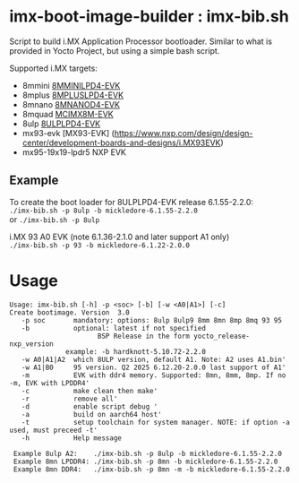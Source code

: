 # imx-boot-image-builder : imx-bib.sh
Script to build i.MX Application Processor bootloader.  Similar to what is provided in Yocto Project, but using a simple bash script.

Supported i.MX targets:  
- 8mmini [8MMINILPD4-EVK](https://www.nxp.com/design/development-boards/i-mx-evaluation-and-development-boards/evaluation-kit-for-the-i-mx-8m-mini-applications-processor:8MMINILPD4-EVK)  
- 8mplus [8MPLUSLPD4-EVK](https://www.nxp.com/design/development-boards/i-mx-evaluation-and-development-boards/evaluation-kit-for-the-i-mx-8m-plus-applications-processor:8MPLUSLPD4-EVK)   
- 8mnano [8MNANOD4-EVK](https://www.nxp.com/design/development-boards/i-mx-evaluation-and-development-boards/evaluation-kit-for-the-i-mx-8m-nano-applications-processor:8MNANOD4-EVK)  
- 8mquad [MCIMX8M-EVK](https://www.nxp.com/design/development-boards/i-mx-evaluation-and-development-boards/evaluation-kit-for-the-i-mx-8m-applications-processor:MCIMX8M-EVK)  
- 8ulp [8ULPLPD4-EVK](https://www.nxp.com/design/design-center/development-boards/i-mx-evaluation-and-development-boards/i-mx-8ulp-evaluation-kit:MCIMX8ULP-EVK)  
- mx93-evk [MX93-EVK] (https://www.nxp.com/design/design-center/development-boards-and-designs/i.MX93EVK)
- mx95-19x19-lpdr5 NXP EVK

## Example
To create the boot loader for 8ULPLPD4-EVK release 6.1.55-2.2.0:  
  `./imx-bib.sh -p 8ulp -b mickledore-6.1.55-2.2.0`  
   or `./imx-bib.sh -p 8ulp`
  
i.MX 93 A0 EVK (note 6.1.36-2.1.0 and later support A1 only)  
  `./imx-bib.sh -p 93 -b mickledore-6.1.22-2.0.0`

  

# Usage
```
Usage: imx-bib.sh [-h] -p <soc> [-b] [-w <A0|A1>] [-c] 
Create bootimage. Version  3.0 
   -p soc       mandatory: options: 8ulp 8ulp9 8mm 8mn 8mp 8mq 93 95
   -b           optional: latest if not specified  
                      BSP Release in the form yocto_release-nxp_version  
		      example: -b hardknott-5.10.72-2.2.0  
   -w A0|A1|A2  which 8ULP version, default A1. Note: A2 uses A1.bin'
   -w A1|B0     95 version. Q2 2025 6.12.20-2.0.0 last support of A1'
   -m           EVK with ddr4 memory. Supported: 8mn, 8mm, 8mp. If no -m, EVK with LPDDR4'
   -c           make clean then make'
   -r           remove all'
   -d           enable script debug '
   -a           build on aarch64 host'
   -t           setup toolchain for system manager. NOTE: if option -a used, must preceed -t'
   -h           Help message 

 Example 8ulp A2:    ./imx-bib.sh -p 8ulp -b mickledore-6.1.55-2.2.0   
 Example 8mn LPDDR4: ./imx-bib.sh -p 8mn -b mickledore-6.1.55-2.2.0   
 Example 8mn DDR4:   ./imx-bib.sh -p 8mn -m -b mickledore-6.1.55-2.2.0   

 ```
